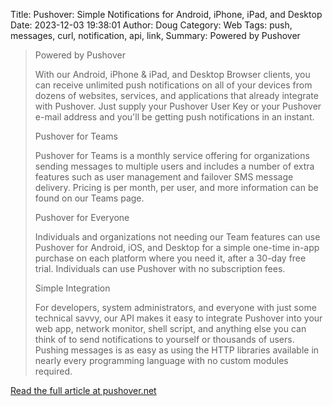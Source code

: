 Title: Pushover: Simple Notifications for Android, iPhone, iPad, and Desktop
Date: 2023-12-03 19:38:01
Author: Doug
Category: Web
Tags: push, messages, curl, notification, api, link, 
Summary: Powered by Pushover

> Powered by Pushover
> 
> With our Android, iPhone & iPad, and Desktop Browser clients, you can receive unlimited push notifications on all of your devices from dozens of websites, services, and applications that already integrate with Pushover. Just supply your Pushover User Key or your Pushover e-mail address and you'll be getting push notifications in an instant.
> 
> Pushover for Teams
> 
> Pushover for Teams is a monthly service offering for organizations sending messages to multiple users and includes a number of extra features such as user management and failover SMS message delivery. Pricing is per month, per user, and more information can be found on our Teams page.
> 
> Pushover for Everyone
> 
> Individuals and organizations not needing our Team features can use Pushover for Android, iOS, and Desktop for a simple one-time in-app purchase on each platform where you need it, after a 30-day free trial. Individuals can use Pushover with no subscription fees.
> 
> Simple Integration
> 
> For developers, system administrators, and everyone with just some technical savvy, our API makes it easy to integrate Pushover into your web app, network monitor, shell script, and anything else you can think of to send notifications to yourself or thousands of users. Pushing messages is as easy as using the HTTP libraries available in nearly every programming language with no custom modules required.

[Read the full article at pushover.net](https://pushover.net/)
